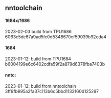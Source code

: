 ## nntoolchain

#### 1684x/1686

2023-02-03
build from TPU1686     6063c5dc67a9ad5fc0d5348670cf59039b92eda4

#### 1684
2023-01-12:
build from TPU1684     b6004199e6c6402cdfa59f2a879d6378fba7403b

#### nntc:
2023-01-12:
build from nntoolchain 3ff9fb995a2fa37c113b6c5bbd1132160d125297
